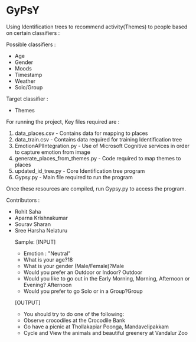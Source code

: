# GyPsY
Using Identification trees to recommend activity(Themes) to people based on certain classifiers : 
 
Possible classifiers : 
<ul>
<li> Age
<li> Gender
<li> Moods
<li> Timestamp
<li> Weather
<li> Solo/Group
</ul>

Target classifier :
<ul>
<li> Themes
</ul>

For running the project,
Key files required are :
<ol>
<li> data_places.csv - Contains data for mapping to places
<li> data_train.csv - Contains data required for training Identification tree
<li> EmotionAPIIntegration.py - Use of Microsoft Cognitive services in order to capture emotion from image
<li> generate_places_from_themes.py - Code required to map themes to places
<li> updated_id_tree.py - Core Identification tree program
<li> Gypsy.py - Main file required to run the program
</ol>
Once these resources are compiled, run Gypsy.py to access the program.

Contributors :
<ul>
<li>Rohit Saha
<li>Aparna Krishnakumar
<li>Sourav Sharan
<li>Sree Harsha Nelaturu

Sample:
[INPUT]
<ul>
<li>Emotion : "Neutral"
<li>What is your age?18
<li>What is your gender (Male/Female)?Male
<li>Would you prefer an Outdoor or Indoor? Outdoor
<li>Would you like to go out in the Early Morning, Morning, Afternoon or Evening? Afternoon
<li>Would you prefer to go Solo or in a Group?Group
</ul>

[OUTPUT]
<ul>
<li>You should try to do one of the following:
<li>Observe crocodiles at the Crocodile Bank
<li>Go have a picnic at Thollakapiar Poonga, Mandavelipakkam
<li>Cycle and View the animals and beautiful greenery at Vandalur Zoo
</ul>
